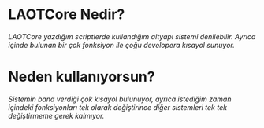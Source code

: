 # LAOTCore Nedir?

###### LAOTCore yazdığım scriptlerde kullandığım altyapı sistemi denilebilir. Ayrıca içinde bulunan bir çok fonksiyon ile çoğu developera kısayol sunuyor.

# Neden kullanıyorsun?

###### Sistemin bana verdiği çok kısayol bulunuyor, ayrıca istediğim zaman içindeki fonksiyonları tek olarak değiştirince diğer sistemleri tek tek değiştirmeme gerek kalmıyor.
